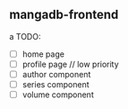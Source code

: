 ## mangadb-frontend
a
TODO:
 * [ ] home page
 * [ ] profile page // low priority
 * [ ] author component
 * [ ] series component
 * [ ] volume component
